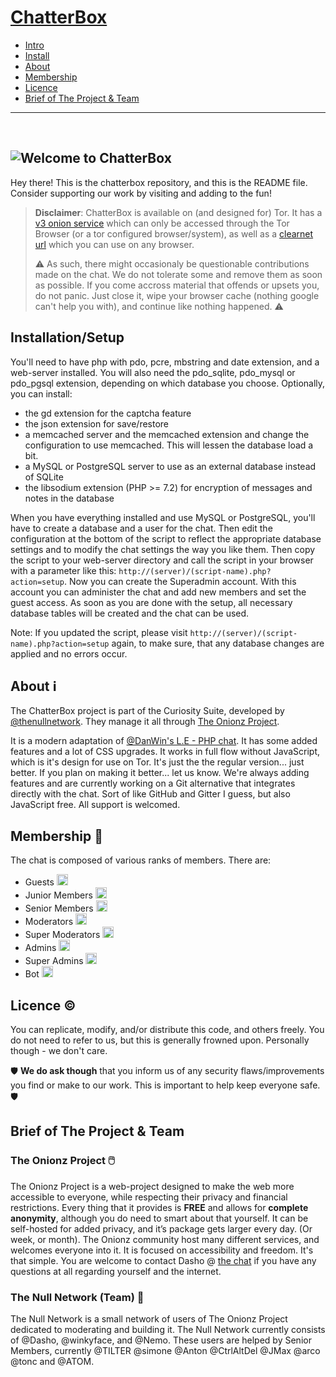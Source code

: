 
# [ChatterBox](https://chat.onionz.dev)

 - [Intro](#weco)
 - [Install](#installationsetup)
 - [About](#about-information_source)
 - [Membership](#membership-beginner)
 - [Licence](#licence-copyright)
 - [Brief of The Project & Team](#brief-of-the-project--team)
 
---
<div id="weco">&nbsp;</div>

![Welcome to ChatterBox](https://chat.onionz.dev/pngs/weco.png)
---

Hey there! This is the chatterbox repository, and this is the README file. Consider supporting our work by visiting and adding to the fun!

>**Disclaimer**: ChatterBox is available on (and designed for) Tor. It has a [v3 onion service](http://cboxkuuxrtulkkxhod2pxo3la25tztcp4cdjmc75wc5airqqliq2srad.onion/) which can only be accessed through the Tor Browser (or a tor configured browser/system), as well as a [clearnet url](https://chat.onionz.dev/) which you can use on any browser.
>
>:warning: As such, there might occasionaly be questionable contributions made on the chat. We do not tolerate some and remove them as soon as possible. If you come accross material that offends or upsets you, do not panic. Just close it, wipe your browser cache (nothing google can't help you with), and continue like nothing happened. :warning:

## Installation/Setup
You'll need to have php with pdo, pcre, mbstring and date extension, and a web-server installed. You will also need the pdo_sqlite, pdo_mysql or pdo_pgsql extension, depending on which database you choose. Optionally, you can install:
 - the gd extension for the captcha feature
 - the json extension for save/restore
 - a memcached server and the memcached extension and change the configuration to use memcached. This will lessen the database load a bit.
 - a MySQL or PostgreSQL server to use as an external database instead of SQLite
 - the libsodium extension (PHP >= 7.2) for encryption of messages and notes in the database
 
When you have everything installed and use MySQL or PostgreSQL, you'll have to create a database and a user for the chat. Then edit the configuration at the bottom of the script to reflect the appropriate database settings and to modify the chat settings the way you like them. Then copy the script to your web-server directory and call the script in your browser with a parameter like this: `http://(server)/(script-name).php?action=setup`. Now you can create the Superadmin account. With this account you can administer the chat and add new members and set the guest access. As soon as you are done with the setup, all necessary database tables will be created and the chat can be used.

Note: If you updated the script, please visit `http://(server)/(script-name).php?action=setup` again, to make sure, that any database changes are applied and no errors occur.

## About :information_source:
The ChatterBox project is part of the Curiosity Suite, developed by [@thenullnetwork](https://thenullnetwork.github.io). They manage it all through [The Onionz Project](https://onionz.dev).

It is a modern adaptation of [@DanWin's L.E - PHP chat](https://github.com/DanWin/le-chat-php). It has some added features and a lot of CSS upgrades. It works in full flow without JavaScript, which is it's design for use on Tor. It's just the the regular version... just better. If you plan on making it better... let us know. We're always adding features and are currently working on a Git alternative that integrates directly with the chat. Sort of like GitHub and Gitter I guess, but also JavaScript free. All support is welcomed.

## Membership :beginner:
The chat is composed of various ranks of members. There are:
 - Guests <img src="https://chat.onionz.dev/rank/gues.png"  width="18px"/>
 - Junior Members <img src="https://chat.onionz.dev/rank/jmem.png"  width="18px"/>
 - Senior Members <img src="https://chat.onionz.dev/rank/smem.png"  width="18px"/>
 - Moderators <img src="https://chat.onionz.dev/rank/rmod.png"  width="18px"/>
 - Super Moderators <img src="https://chat.onionz.dev/rank/smod.png"  width="18px"/>
 - Admins <img src="https://chat.onionz.dev/rank/radm.png"  width="18px"/>
 - Super Admins <img src="https://chat.onionz.dev/rank/sadm.png"  width="18px"/>
 - Bot <img src="https://chat.onionz.dev/rank/boom.png"  width="18px"/>


## Licence :copyright:
You can replicate, modify, and/or distribute this code, and others freely. You do not need to refer to us, but this is generally frowned upon. Personally though - we don't care.

:shield: **We do ask though** that you inform us of any security flaws/improvements you find or make to our work. This is important to help keep everyone safe. :shield:

## Brief of The Project & Team
### The Onionz Project :computer_mouse:
The Onionz Project is a web-project designed to make the web more accessible to everyone, while respecting their privacy and financial restrictions. Every thing that it provides is **FREE** and allows for **complete anonymity**, although you do need to smart about that yourself. It can be self-hosted for added privacy, and it’s package gets larger every day. (Or week, or month). The Onionz community host many different services, and welcomes everyone into it. It is focused on accessibility and freedom. It's that simple. You are welcome to contact Dasho @  [the chat](https://chat.onionz.dev/)  if you have any questions at all regarding yourself and the internet.

### The Null Network (Team) :busts_in_silhouette:

The Null Network is a small network of users of The Onionz Project dedicated to moderating and building it. The Null Network currently consists of @Dasho, @winkyface, and @Nemo. These users are helped by Senior Members, currently @TILTER @simone @Anton @CtrlAltDel @JMax @arco @tonc and  @ATOM.
